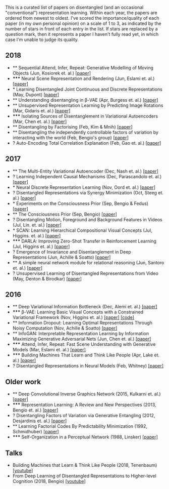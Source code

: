 This is a curated list of papers on disentangled (and an occasional "conventional") representation learning. Within each year, the papers are ordered from newest to oldest. I've scored the importance/quality of each paper (in my own personal opinion) on a scale of 1 to 3, as indicated by the number of stars in front of each entry in the list. If stars are replaced by a question mark, then it represents a paper I haven't fully read yet, in which case I'm unable to judge its quality.

## 2018 

* ** Sequential Attend, Infer, Repeat: Generative Modelling of Moving Objects (Jun, Kosiorek et. al.) [[paper]](https://arxiv.org/abs/1806.01794)
* __***__ Neural Scene Representation and Rendering (Jun, Eslami et. al.) [[paper]](https://deepmind.com/research/publications/neural-scene-representation-and-rendering/)
* \* Learning Disentangled Joint Continuous and Discrete Representations (May, Dupont) [[paper]](https://arxiv.org/abs/1804.00104)
* ** Understanding disentangling in β-VAE (Apr, Burgess et. al.) [[paper]](https://arxiv.org/abs/1804.03599)
* ** Unsupervised Representation Learning by Predicting Image Rotations (Mar, Gidaris et. al.) [[paper]](https://arxiv.org/abs/1803.07728)
* __***__ Isolating Sources of Disentanglement in Variational Autoencoders (Mar, Chen et. al.) [[paper]](https://arxiv.org/abs/1802.04942v2)
* ** Disentangling by Factorising (Feb, Kim & Mnih) [[paper]](https://arxiv.org/abs/1802.05983)
* ** Disentangling the independently controllable factors of variation by interacting with the world (Feb, Bengio's group) [[paper]](https://arxiv.org/abs/1802.09484)
* ? Auto-Encoding Total Correlation Explanation (Feb, Gao et. al.) [[paper]](https://arxiv.org/abs/1802.05822v1)
 
## 2017

* ** The Multi-Entity Variational Autoencoder (Dec, Nash et. al.) [[paper]](http://charlienash.github.io/assets/docs/mevae2017.pdf)
* ? Learning Independent Causal Mechanisms (Dec, Parascandolo et. al.) [[paper]](https://arxiv.org/abs/1712.00961)
* \* Neural Discrete Representation Learning (Nov, Oord et. al.) [[paper]](https://arxiv.org/abs/1711.00937v2)
* ? Disentangled Representations via Synergy Minimization (Oct, Steeg et. al.) [[paper]](https://arxiv.org/abs/1710.03839v1)
* \* Experiments on the Consciousness Prior (Sep, Bengio & Fedus) [[paper]](https://ai-on.org/pdf/bengio-consciousness-prior.pdf)
* ** The Consciousness Prior (Sep, Bengio) [[paper]](https://arxiv.org/abs/1709.08568)
* ? Disentangling Motion, Foreground and Background Features in Videos (Jul, Lin. et. al.) [[paper]](https://imatge-upc.github.io/unsupervised-2017-cvprw/)
* \* SCAN: Learning Hierarchical Compositional Visual Concepts (Jul, Higgins. et. al.) [[paper]]( https://arxiv.org/abs/1707.03389)
* __***__ DARLA: Improving Zero-Shot Transfer in Reinforcement Learning (Jul, Higgins et. al.) [[paper]](https://arxiv.org/abs/1707.08475)
* ? Emergence of Invariance and Disentanglement in Deep Representations (Jun, Achille & Soatto) [[paper]](https://arxiv.org/abs/1706.01350)
* ** A simple neural network module for relational reasoning (Jun, Santoro et. al.) [[paper]](https://arxiv.org/abs/1706.01427)
* ? Unsupervised Learning of Disentangled Representations from Video (May, Denton & Birodkar) [[paper]](https://arxiv.org/abs/1705.10915)

## 2016

* ** Deep Variational Information Bottleneck (Dec, Alemi et. al.) [[paper]](https://arxiv.org/abs/1612.00410)
* __***__ β-VAE: Learning Basic Visual Concepts with a Constrained Variational Framework (Nov, Higgins et. al.) [[paper]](https://openreview.net/forum?id=Sy2fzU9gl) [[code]](https://github.com/sootlasten/beta-vae)
* ** Information Dropout: Learning Optimal Representations Through Noisy Computation (Nov, Achille & Soatto) [[paper]](https://arxiv.org/abs/1611.01353)
* ** InfoGAN: Interpretable Representation Learning by Information Maximizing Generative Adversarial Nets (Jun, Chen et. al.) [[paper]](https://arxiv.org/abs/1606.03657)
* __***__ Attend, Infer, Repeat: Fast Scene Understanding with Generative Models (Mar, Eslami et. al.) [[paper]](https://arxiv.org/abs/1603.08575?context=cs)
* __***__ Building Machines That Learn and Think Like People (Apr, Lake et. al.) [[paper]](https://arxiv.org/abs/1604.00289)
* ? Disentangled Representations in Neural Models (Feb, Whitney) [[paper]](https://arxiv.org/abs/1602.02383v1)

## Older work

* ** Deep Convolutional Inverse Graphics Network (2015, Kulkarni et. al.) [[paper]](https://arxiv.org/abs/1503.03167)
* __***__ Representation Learning: A Review and New Perspectives (2013, Bengio et. al.) [[paper]](https://arxiv.org/abs/1206.5538?context=cs)
* ? Disentangling Factors of Variation via Generative Entangling (2012, Desjardinis et. al.) [[paper]](https://arxiv.org/abs/1210.5474)
* ** Learning Factorial Codes By Predictability Minimization (1992, Schmidhuber) [[paper]](https://www.mitpressjournals.org/doi/pdf/10.1162/neco.1992.4.6.863)
* __***__ Self-Organization in a Perceptual Network (1988, Linsker) [[paper]](https://ieeexplore.ieee.org/stamp/stamp.jsp?tp=&arnumber=36)

## Talks

* Building Machines that Learn & Think Like People (2018, Tenenbaum) [[youtube]](https://www.youtube.com/watch?v=RB78vRUO6X8&t=1807s)
* From Deep Learning of Disentangled Representations to Higher-level Cognition (2018, Bengio) [[youtube]](https://www.youtube.com/watch?v=Yr1mOzC93xs)
